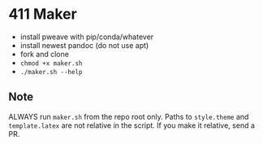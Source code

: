 # 411 Maker

- install pweave with pip/conda/whatever
- install newest pandoc (do not use apt)
- fork and clone
- `chmod +x maker.sh`
- `./maker.sh --help`

## Note

ALWAYS run `maker.sh` from the repo root only. Paths to `style.theme` and `template.latex` are not relative in the script. If you make it relative, send a PR.

